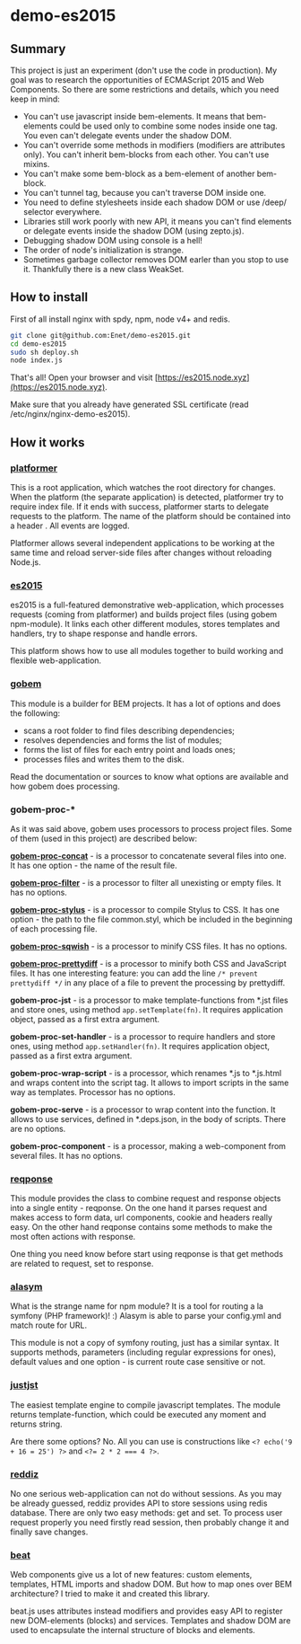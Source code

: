 # demo-es2015

## Summary
This project is just an experiment (don't use the code in production). My goal was to research the opportunities of ECMAScript 2015 and Web Components. So there are some restrictions and details, which you need keep in mind:
+ You can't use javascript inside bem-elements. It means that bem-elements could be used only to combine some nodes inside one tag. You even can't delegate events under the shadow DOM.
+ You can't override some methods in modifiers (modifiers are attributes only). You can't inherit bem-blocks from each other. You can't use mixins.
+ You can't make some bem-block as a bem-element of another bem-block.
+ You can't tunnel <content /> tag, because you can't traverse DOM inside one.
+ You need to define stylesheets inside each shadow DOM or use /deep/ selector everywhere.
+ Libraries still work poorly with new API, it means you can't find elements or delegate events inside the shadow DOM (using zepto.js).
+ Debugging shadow DOM using console is a hell!
+ The order of node's initialization is strange.
+ Sometimes garbage collector removes DOM earler than you stop to use it. Thankfully there is a new class WeakSet.

## How to install
First of all install nginx with spdy, npm, node v4+ and redis.
```sh
git clone git@github.com:Enet/demo-es2015.git
cd demo-es2015
sudo sh deploy.sh
node index.js
```
That's all! Open your browser and visit [https://es2015.node.xyz](https://es2015.node.xyz).

Make sure that you already have generated SSL certificate (read /etc/nginx/nginx-demo-es2015).

## How it works
### [platformer](https://github.com/Enet/demo-es2015)
This is a root application, which watches the root directory for changes. When the platform (the separate application) is detected, platformer try to require index file. If it ends with success, platformer starts to delegate requests to the platform. The name of the platform should be contained into a header <platform>. All events are logged.

Platformer allows several independent applications to be working at the same time and reload server-side files after changes without reloading Node.js.

### [es2015](https://github.com/Enet/demo-es2015)
es2015 is a full-featured demonstrative web-application, which processes requests (coming from platformer) and builds project files (using gobem npm-module). It links each other different modules, stores templates and handlers, try to shape response and handle errors.

This platform shows how to use all modules together to build working and flexible web-application.

### [gobem](https://github.com/Enet/gobem)
This module is a builder for BEM projects. It has a lot of options and does the following:
+ scans a root folder to find files describing dependencies;
+ resolves dependencies and forms the list of modules;
+ forms the list of files for each entry point and loads ones;
+ processes files and writes them to the disk.

Read the documentation or sources to know what options are available and how gobem does processing.

### gobem-proc-*
As it was said above, gobem uses processors to process project files. Some of them (used in this project) are described below:

**[gobem-proc-concat](https://github.com/Enet/gobem-proc-concat)** - is a processor to concatenate several files into one. It has one option - the name of the result file.

**[gobem-proc-filter](https://github.com/Enet/gobem-proc-filter)** - is a processor to filter all unexisting or empty files. It has no options.

**[gobem-proc-stylus](https://github.com/Enet/gobem-proc-stylus)** - is a processor to compile Stylus to CSS. It has one option - the path to the file common.styl, which be included in the beginning of each processing file.

**[gobem-proc-sqwish](https://github.com/Enet/gobem-proc-sqwish)** - is a processor to minify CSS files. It has no options.

**[gobem-proc-prettydiff](https://github.com/Enet/gobem-proc-prettydiff)** - is a processor to minify both CSS and JavaScript files. It has one interesting feature: you can add the line `/* prevent prettydiff */` in any place of a file to prevent the processing by prettydiff.

**gobem-proc-jst** - is a processor to make template-functions from *.jst files and store ones, using method `app.setTemplate(fn)`. It requires application object, passed as a first extra argument.

**gobem-proc-set-handler** - is a processor to require handlers and store ones, using method `app.setHandler(fn)`. It requires application object, passed as a first extra argument.

**gobem-proc-wrap-script** - is a processor, which renames *.js to *.js.html and wraps content into the script tag. It allows to import scripts in the same way as templates. Processor has no options.

**gobem-proc-serve** - is a processor to wrap content into the function. It allows to use services, defined in *.deps.json, in the body of scripts. There are no options.

**gobem-proc-component** - is a processor, making a web-component from several files. It has no options.

### [reqponse](https://github.com/Enet/reqponse)
This module provides the class to combine request and response objects into a single entity - reqponse. On the one hand it parses request and makes access to form data, url components, cookie and headers really easy. On the other hand reqponse contains some methods to make the most often actions with response.

One thing you need know before start using reqponse is that get methods are related to request, set to response.

### [alasym](https://github.com/Enet/alasym)
What is the strange name for npm module? It is a tool for routing a la symfony (PHP framework)! :) Alasym is able to parse your config.yml and match route for URL.

This module is not a copy of symfony routing, just has a similar syntax. It supports methods, parameters (including regular expressions for ones), default values and one option - is current route case sensitive or not.

### [justjst](https://github.com/Enet/justjst)
The easiest template engine to compile javascript templates. The module returns template-function, which could be executed any moment and returns string.

Are there some options? No. All you can use is constructions like `<? echo('9 + 16 = 25') ?>` and `<?= 2 * 2 === 4 ?>`.

### [reddiz](https://github.com/Enet/reddiz)
No one serious web-application can not do without sessions. As you may be already guessed, reddiz provides API to store sessions using redis database. There are only two easy methods: get and set. To process user request properly you need firstly read session, then probably change it and finally save changes.

### [beat](https://github.com/Enet/beat)
Web components give us a lot of new features: custom elements, templates, HTML imports and shadow DOM. But how to map ones over BEM architecture? I tried to make it and created this library.

beat.js uses attributes instead modifiers and provides easy API to register new DOM-elements (blocks) and services. Templates and shadow DOM are used to encapsulate the internal structure of blocks and elements.

